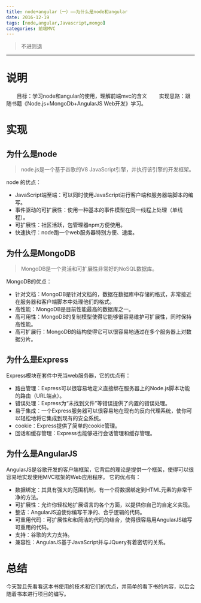 ```yaml
---
title: node+angular（一）——为什么是node和angular
date: 2016-12-19
tags: [node,angular,Javascript,mongo]
categories: 前端MVC
---
```

> 不进则退

***
# 说明
　　目标：学习node和angular的使用，理解前端mvc的含义
　　实现思路：跟随书籍《Node.js+MongoDb+AngularJS Web开发》学习。
# 实现
## 为什么是node
> node.js是一个基于谷歌的V8 JavaScript引擎，并执行该引擎的开发框架。

node 的优点：
- JavaScript端至端：可以同时使用JavaScript进行客户端和服务器端脚本的编写。
- 事件驱动的可扩展性：使用一种基本的事件模型在同一线程上处理（单线程）。
- 可扩展性：社区活跃，包管理器npm方便使用。
- 快速执行：node跑一个web服务器特别方便、速度。

## 为什么是MongoDB
> MongoDB是一个灵活和可扩展性非常好的NoSQL数据库。

MongoDB的优点：
- 针对文档：MongoDB是针对文档的，数据在数据库中存储的格式，非常接近在服务器和客户端脚本中处理他们的格式。
- 高性能：MongoDB是目前性能最高的数据库之一。
- 高可用性：MongoDB的复制模型使得它能够很容易维护可扩展性，同时保持高性能。
- 高可扩展行：MongoDB的结构使得它可以很容易地通过在多个服务器上对数据分片。

## 为什么是Express
Express模块在套件中充当web服务器，它的优点有：
- 路由管理：Express可以很容易地定义直接绑在服务器上的Node.js脚本功能的路由（URL端点）。
- 错误处理：Express为“未找到文件”等错误提供了内置的错误处理。
- 易于集成：一个Express服务器可以很容易地在现有的反向代理系统，使你可以轻松地将它集成到现有的安全系统。
- cookie：Express提供了简单的cookie管理。
- 回话和缓存管理：Express也能够进行会话管理和缓存管理。

## 为什么是AngularJS
AngularJS是谷歌开发的客户端框架，它背后的理论是提供一个框架，使得可以很容易地实现使用MVC框架的Web应用程序。
它的优点有：
- 数据绑定：其具有强大的范围机制，有一个将数据绑定到HTML元素的非常干净的方法。
- 可扩展性：允许你轻松地扩展语言的各个方面，以提供你自己的自定义实现。
- 整洁：AngularJS迫使你编写干净的、合乎逻辑的代码。
- 可重用代码：可扩展性和和简洁的代码的结合，使得很容易用AngularJS编写可重用的代码。
- 支持：谷歌的大力支持。
- 兼容性：AngularJS基于JavaScript并与JQuery有着密切的关系。

# 总结
今天暂且先看看这本书使用的技术和它们的优点，并简单的看下书的内容，以后会随着书本进行项目的编写。